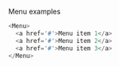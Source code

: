 Menu examples

```js
<Menu>
  <a href='#'>Menu item 1</a>
  <a href='#'>Menu item 2</a>
  <a href='#'>Menu item 3</a>
</Menu>
```
